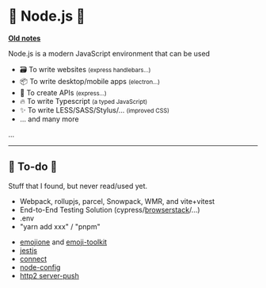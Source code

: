 # 🚀 Node.js 🚀

**[Old notes](_old.md)**

<div class="row row-cols-md-2 mt-4"><div>

Node.js is a modern JavaScript environment that can be used

* 🗃️ To write websites <small>(express handlebars...)</small>
* 📦 To write desktop/mobile apps <small>(electron...)</small>
* 🍹 To create APIs <small>(express...)</small>
* 🔥️ To write Typescript <small>(a typed JavaScript)</small>
* ✨ To write LESS/SASS/Stylus/... <small>(improved CSS)</small>
* ... and many more
</div><div>

...
</div></div>

<hr class="sep-both">

## 👻 To-do 👻

Stuff that I found, but never read/used yet.

<div class="row row-cols-md-2"><div>

* Webpack, rollupjs, parcel, Snowpack, WMR, and vite+vitest
* End-to-End Testing Solution (cypress/[browserstack](https://www.browserstack.com/)/...)
* .env
* "yarn add xxx" / "pnpm"

</div><div>

* [emojione](https://github.com/joypixels/emojione) and [emoji-toolkit](https://github.com/joypixels/emoji-toolkit)
* [jestjs](https://jestjs.io/docs/getting-started)
* [connect](https://www.npmjs.com/package/connect)
* [node-config](https://github.com/node-config/node-config)
* [http2 server-push](https://blog.risingstack.com/node-js-http-2-push/)
</div></div>